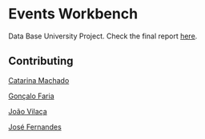 # Events Workbench

Data Base University Project. Check the final report [here](https://github.com/Goncalo-Faria/BD-EventsWorkbench/blob/master/BD-2018%20-%20Entrega%20do%20Trabalho%20Pratico%202%20(Grupo%2018).pdf).

## Contributing

[Catarina Machado](https://github.com/catarinamachado)

[Gonçalo Faria](https://github.com/Goncalo-Faria)

[João Vilaça](https://github.com/machadovilaca)

[José Fernandes](https://github.com/Felfit)

